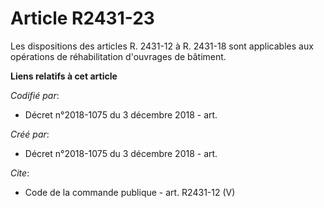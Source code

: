 # Article R2431-23

Les dispositions des articles R. 2431-12 à R. 2431-18 sont applicables aux opérations de réhabilitation d'ouvrages de
bâtiment.

**Liens relatifs à cet article**

_Codifié par_:

  - Décret n°2018-1075 du 3 décembre 2018 - art.

_Créé par_:

  - Décret n°2018-1075 du 3 décembre 2018 - art.

_Cite_:

  - Code de la commande publique - art. R2431-12 (V)
